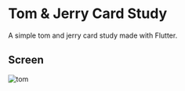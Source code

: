 # Tom & Jerry Card Study

A simple tom and jerry card study made with Flutter.

 ## Screen
![tom](https://user-images.githubusercontent.com/51384613/158509460-bf0ff319-c517-48e5-bec7-975e0d9789a8.jpg)
